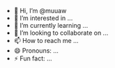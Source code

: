 - 👋 Hi, I’m @muuaw
- 👀 I’m interested in ...
- 🌱 I’m currently learning ...
- 💞️ I’m looking to collaborate on ...
- 📫 How to reach me ...
- 😄 Pronouns: ...
- ⚡ Fun fact: ...

<!---
muuaw/muuaw is a ✨ special ✨ repository because its `README.md` (this file) appears on your GitHub profile.
You can click the Preview link to take a look at your changes.
--->
